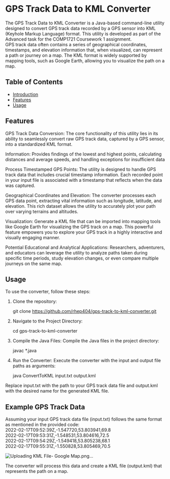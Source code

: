 # GPS Track Data to KML Converter

The GPS Track Data to KML Converter is a Java-based command-line utility designed to convert GPS track data recorded by a GPS sensor into KML (Keyhole Markup Language) format. This utility is developed as part of the Advanced task for the COMP1721 Coursework 1 assignment.
<br>
GPS track data often contains a series of geographical coordinates, timestamps, and elevation information that, when visualized, can represent a path or journey on a map. The KML format is widely supported by mapping tools, such as Google Earth, allowing you to visualize the path on a map.

## Table of Contents

- [Introduction](#introduction)
- [Features](#features)
- [Usage](#usage)


## Features

GPS Track Data Conversion: The core functionality of this utility lies in its ability to seamlessly convert raw GPS track data, captured by a GPS sensor, into a standardized KML format. 

Information: Provides findings of the lowest and highest points, calculating distances and average speeds, and handling exceptions for insufficient data

Process Timestamped GPS Points: The utility is designed to handle GPS track data that includes crucial timestamp information. Each recorded point in your input file is associated with a timestamp that reflects when the data was captured.

Geographical Coordinates and Elevation: The converter processes each GPS data point, extracting vital information such as longitude, latitude, and elevation. This rich dataset allows the utility to accurately plot your path over varying terrains and altitudes. 

Visualization: Generate a KML file that can be imported into mapping tools like Google Earth for visualizing the GPS track on a map. This powerful feature empowers you to explore your GPS track in a highly interactive and visually engaging manner.

Potential Educational and Analytical Applications: Researchers, adventurers, and educators can leverage the utility to analyze paths taken during specific time periods, study elevation changes, or even compare multiple journeys on the same map.


## Usage

To use the converter, follow these steps:

1. Clone the repository:
   
    git clone https://github.com/rhep404/gps-track-to-kml-converter.git

3. Navigate to the Project Directory:

     cd gps-track-to-kml-converter
   
3. Compile the Java Files: Compile the Java files in the project directory:

     javac *.java

4. Run the Converter: Execute the converter with the input and output file paths as arguments:

     java ConvertToKML input.txt output.kml

Replace input.txt with the path to your GPS track data file and output.kml with the desired name for the generated KML file.


## Example GPS Track Data
Assuming your input GPS track data file (input.txt) follows the same format as mentioned in the provided code: <br>
2022-02-17T09:52:39Z,-1.547720,53.803941,69.8 <br>
2022-02-17T09:53:31Z,-1.548531,53.804616,72.5 <br>
2022-02-17T09:54:29Z,-1.549418,53.805238,68.1 <br>
2022-02-17T09:55:31Z,-1.550828,53.805469,70.5 <br>

![Uploading KML File- Google Map.png…]()



The converter will process this data and create a KML file (output.kml) that represents the path on a map.
